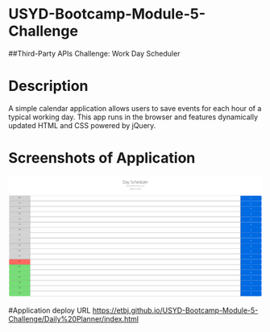# USYD-Bootcamp-Module-5-Challenge
##Third-Party APIs Challenge: Work Day Scheduler

# Description
A simple calendar application allows users to save events for each hour of a typical working day. This app runs in the browser and features dynamically updated HTML and CSS powered by jQuery.

# Screenshots of Application
<img width="1460" alt="Screen Shot 2022-12-15 at 5 31 37 pm" src="https://github.com/ETBJ/USYD-Bootcamp-Module-5-Challenge/blob/main/Daily%20Planner/img/dubbo.jpg?raw=true">

#Application deploy URL
https://etbj.github.io/USYD-Bootcamp-Module-5-Challenge/Daily%20Planner/index.html
